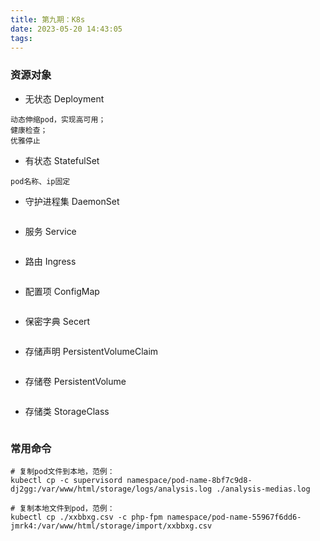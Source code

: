 ```yaml
---
title: 第九期：K8s
date: 2023-05-20 14:43:05
tags:
---
```

### 资源对象
- 无状态 Deployment
```
动态伸缩pod，实现高可用；
健康检查；
优雅停止
```

- 有状态 StatefulSet
```
pod名称、ip固定
```

- 守护进程集 DaemonSet
```
```

- 服务 Service
```
```

- 路由 Ingress
```
```

- 配置项 ConfigMap
```
```

- 保密字典 Secert
```
```

- 存储声明 PersistentVolumeClaim
```
```

- 存储卷 PersistentVolume
```
```

- 存储类 StorageClass
```
```
### 常用命令
```
# 复制pod文件到本地，范例：
kubectl cp -c supervisord namespace/pod-name-8bf7c9d8-dj2gg:/var/www/html/storage/logs/analysis.log ./analysis-medias.log

# 复制本地文件到pod，范例：
kubectl cp ./xxbbxg.csv -c php-fpm namespace/pod-name-55967f6dd6-jmrk4:/var/www/html/storage/import/xxbbxg.csv
```